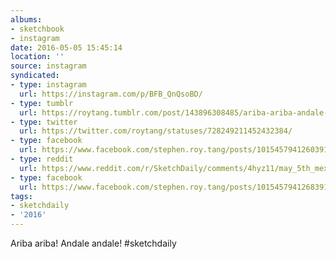 ```yaml
---
albums:
- sketchbook
- instagram
date: 2016-05-05 15:45:14
location: ''
source: instagram
syndicated:
- type: instagram
  url: https://instagram.com/p/BFB_QnQsoBD/
- type: tumblr
  url: https://roytang.tumblr.com/post/143896308485/ariba-ariba-andale-andale-sketchdaily
- type: twitter
  url: https://twitter.com/roytang/statuses/728249211452432384/
- type: facebook
  url: https://www.facebook.com/stephen.roy.tang/posts/10154579412603912:0
- type: reddit
  url: https://www.reddit.com/r/SketchDaily/comments/4hyz11/may_5th_mexico/d2twqb2/
- type: facebook
  url: https://www.facebook.com/stephen.roy.tang/posts/10154579412683912
tags:
- sketchdaily
- '2016'
---
```


Ariba ariba! Andale andale! #sketchdaily